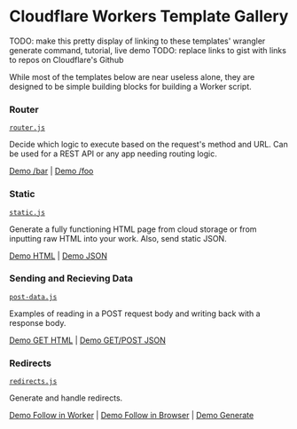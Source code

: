 # Cloudflare Workers Template Gallery

TODO: make this pretty display of linking to these templates' wrangler generate command, tutorial, live demo
TODO: replace links to gist with links to repos on Cloudflare's Github

While most of the templates below are near useless alone, they are designed to 
be simple building blocks for building a Worker script.

### Router

[`router.js`](https://github.com/victoriabernard92/worker-template-router/blob/master/router.js)

Decide which logic to execute based on the request's method and URL. Can be
used for a REST API or any app needing routing logic.

[Demo /bar](http://workers-tooling.cf/router/bar) | [Demo /foo](http://workers-tooling.cf/router/foo) 

### Static

[`static.js`](https://github.com/victoriabernard92/worker-template-static/blob/master/static.js)

Generate a fully functioning HTML page from cloud storage or from inputting
raw HTML into your work. Also, send static JSON.

[Demo HTML](http://workers-tooling.cf/static/html) |
[Demo JSON](http://workers-tooling.cf/static/json)

### Sending and Recieving Data

[`post-data.js`](https://github.com/victoriabernard92/worker-template-fetch/blob/master/post-data.js)

Examples of reading in a POST request body and writing back with a response body. 

[Demo GET HTML](http://workers-tooling.cf/fetch/html) |
[Demo GET/POST JSON](http://workers-tooling.cf/fetch/json)

### Redirects

[`redirects.js`](https://github.com/victoriabernard92/worker-template-redirect/blob/master/redirect.js)

Generate and handle redirects.

[Demo Follow in Worker](https://workers-tooling.cf/redirect/follow) |
[Demo Follow in Browser](https://workers-tooling.cf/redirect/not-follow) | 
[Demo Generate](https://workers-tooling.cf/redirect/generate)

